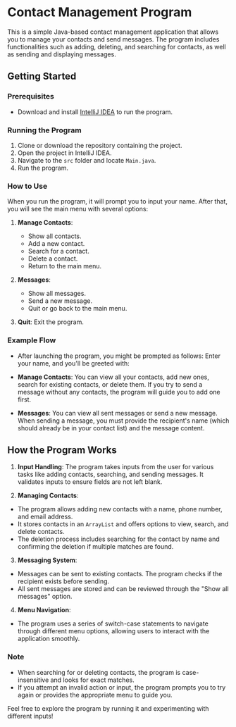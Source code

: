 # Contact Management Program

This is a simple Java-based contact management application that allows you to manage your contacts and send messages. The program includes functionalities such as adding, deleting, and searching for contacts, as well as sending and displaying messages.

## Getting Started

### Prerequisites

- Download and install [IntelliJ IDEA](https://www.jetbrains.com/idea/download/download-thanks.html?platform=windows) to run the program.

### Running the Program

1. Clone or download the repository containing the project.
2. Open the project in IntelliJ IDEA.
3. Navigate to the `src` folder and locate `Main.java`.
4. Run the program.

### How to Use

When you run the program, it will prompt you to input your name. After that, you will see the main menu with several options:

1. **Manage Contacts**:
   - Show all contacts.
   - Add a new contact.
   - Search for a contact.
   - Delete a contact.
   - Return to the main menu.

2. **Messages**:
   - Show all messages.
   - Send a new message.
   - Quit or go back to the main menu.

3. **Quit**: Exit the program.

### Example Flow

- After launching the program, you might be prompted as follows:
Enter your name, and you'll be greeted with:


- **Manage Contacts**: You can view all your contacts, add new ones, search for existing contacts, or delete them. If you try to send a message without any contacts, the program will guide you to add one first.

- **Messages**: You can view all sent messages or send a new message. When sending a message, you must provide the recipient's name (which should already be in your contact list) and the message content.

## How the Program Works

1. **Input Handling**: The program takes inputs from the user for various tasks like adding contacts, searching, and sending messages. It validates inputs to ensure fields are not left blank.

2. **Managing Contacts**:
 - The program allows adding new contacts with a name, phone number, and email address.
 - It stores contacts in an `ArrayList` and offers options to view, search, and delete contacts.
 - The deletion process includes searching for the contact by name and confirming the deletion if multiple matches are found.

3. **Messaging System**:
 - Messages can be sent to existing contacts. The program checks if the recipient exists before sending.
 - All sent messages are stored and can be reviewed through the "Show all messages" option.

4. **Menu Navigation**:
 - The program uses a series of switch-case statements to navigate through different menu options, allowing users to interact with the application smoothly.

### Note

- When searching for or deleting contacts, the program is case-insensitive and looks for exact matches.
- If you attempt an invalid action or input, the program prompts you to try again or provides the appropriate menu to guide you.

Feel free to explore the program by running it and experimenting with different inputs!
